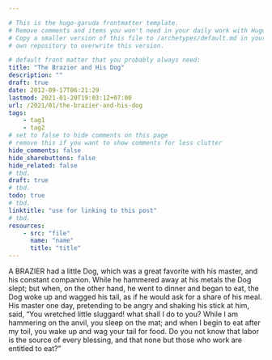 ```yaml
---

# This is the hugo-garuda frontmatter template.
# Remove comments and items you won't need in your daily work with Hugo.
# Copy a smaller version of this file to /archetypes/default.md in your
# own repository to overwrite this version.

# default front matter that you probably always need:
title: "The Brazier and His Dog"
description: ""
draft: true
date: 2012-09-17T06:21:29
lastmod: 2021-01-20T19:03:12+07:00
url: /2021/01/the-brazier-and-his-dog
tags:
    - tag1
    - tag2
# set to false to hide comments on this page
# remove this if you want to show comments for less clutter
hide_comments: false
hide_sharebuttons: false
hide_related: false
# tbd.
draft: true
# tbd.
todo: true
# tbd.
linktitle: "use for linking to this post"
# tbd.
resources:
    - src: "file"
      name: "name"
      title: "title"
---
```

A BRAZIER had a little Dog, which was a great favorite with his master, and his constant companion. While he hammered away at his metals the Dog slept; but when, on the other hand, he went to dinner and began to eat, the Dog woke up and wagged his tail, as if he would ask for a share of his meal. His master one day, pretending to be angry and shaking his stick at him, said, “You wretched little sluggard! what shall I do to you? While I am hammering on the anvil, you sleep on the mat; and when I begin to eat after my toil, you wake up and wag your tail for food. Do you not know that labor is the source of every blessing, and that none but those who work are entitled to eat?”
